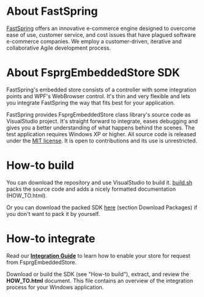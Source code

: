 # About FastSpring #
[FastSpring](http://www.fastspring.com) offers an innovative e-commerce engine designed to overcome ease of use, customer service, and cost issues that have plagued software e-commerce companies. We employ a customer-driven, iterative and collaborative Agile development process.

# About FsprgEmbeddedStore SDK #

FastSpring's embedded store consists of a controller with some integration points and WPF's WebBrowser control. It's thin and very flexible and lets you integrate FastSpring the way that fits best for your application.

FastSpring provides FsprgEmbeddedStore class library's source code as VisualStudio project. It's straight forward to integrate, eases debugging and gives you a better understanding of what happens behind the scenes. The test application requires Windows XP or higher. All source code is released under the [MIT license](FsprgEmbeddedStoreWin/raw/master/License.txt). It is open to contributions and its use is unrestricted.

# How-to build #

You can download the repository and use VisualStudio to build it. [build.sh](FsprgEmbeddedStoreWin/raw/master/build.sh) packs the source code and adds a nicely formatted documentation (HOW_TO.html).

Or you can download the packed SDK [here](FsprgEmbeddedStoreWin/downloads) (section Download Packages) if you don't want to pack it by yourself.

# How-to integrate

Read our **[Integration Guide](https://support.fastspring.com/entries/234307-embedded-web-store-sdk)** to learn how to enable your store for request from FsprgEmbeddedStore.

Download or build the SDK (see "How-to build"), extract, and review the **HOW_TO.html** document. This file contains an overview of the integration process for your Windows application.